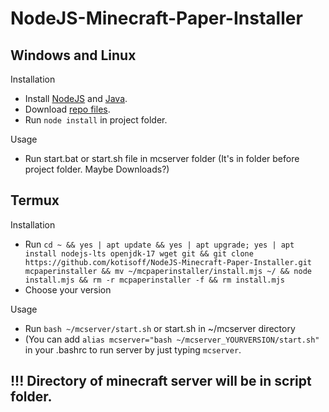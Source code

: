 # NodeJS-Minecraft-Paper-Installer

## Windows and Linux

Installation
- Install [NodeJS](https://nodejs.org/en) and [Java](https://adoptium.net/).
- Download [repo files](https://github.com/kotisoff/NodeJS-Minecraft-Paper-Installer/releases).
- Run `node install` in project folder.

Usage
- Run start.bat or start.sh file in mcserver folder (It's in folder before project folder. Maybe Downloads?)

## Termux

Installation
- Run `cd ~ && yes | apt update && yes | apt upgrade; yes | apt install nodejs-lts openjdk-17 wget git && git clone https://github.com/kotisoff/NodeJS-Minecraft-Paper-Installer.git mcpaperinstaller && mv ~/mcpaperinstaller/install.mjs ~/ && node install.mjs && rm -r mcpaperinstaller -f && rm install.mjs`
- Choose your version

Usage
- Run `bash ~/mcserver/start.sh` or start.sh in ~/mcserver directory
- (You can add `alias mcserver="bash ~/mcserver_YOURVERSION/start.sh"` in your .bashrc to run server by just typing `mcserver`.

## !!! Directory of minecraft server will be in script folder.
